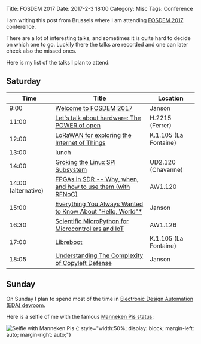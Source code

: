 Title: FOSDEM 2017
Date: 2017-2-3 18:00
Category: Misc
Tags: Conference

I am writing this post from Brussels where I am attending [FOSDEM 2017](https://fosdem.org/2017/)
conference.

There are a lot of interesting talks, and sometimes it is quite hard to decide
on which one to go. Luckily there the talks are recorded and one can later
check also the missed ones.

Here is my list of the talks I plan to attend:


## Saturday


| Time  | Title                     | Location |
|-------|---------------------------|----------|
| 9:00  | [Welcome to FOSDEM 2017](https://fosdem.org/2017/schedule/event/keynotes_welcome/)    |  Janson  |
| 11:00 | [Let's talk about hardware: The POWER of open](https://fosdem.org/2017/schedule/event/open_power/) | H.2215 (Ferrer) |
| 12:00 | [LoRaWAN for exploring the Internet of Things](https://fosdem.org/2017/schedule/event/lorawan/) | K.1.105 (La Fontaine) |
| 13:00 | lunch | |
| 14:00 | [Groking the Linux SPI Subsystem](https://fosdem.org/2017/schedule/event/kernel_spi_subsystem/) | UD2.120 (Chavanne) |
| 14:00 (alternative) | [FPGAs in SDR -- Why, when, and how to use them (with RFNoC)](https://fosdem.org/2017/schedule/event/sdr_fpga/) |  AW1.120 |
| 15:00 | [Everything You Always Wanted to Know About "Hello, World"*](https://fosdem.org/2017/schedule/event/hello_world/) | Janson |
| 16:30 | [Scientific MicroPython for Microcontrollers and IoT](https://fosdem.org/2017/schedule/event/iot_micropython/) | AW1.126 |
| 17:00 | [Libreboot](https://fosdem.org/2017/schedule/event/libreboot/) | K.1.105 (La Fontaine) |
| 18:05 | [Understanding The Complexity of Copyleft Defense](https://fosdem.org/2017/schedule/event/copyleft_defense/) | Janson |




## Sunday

On Sunday I plan to spend most of the time in [Electronic Design Automation (EDA) devroom](https://fosdem.org/2017/schedule/track/electronic_design_automation_eda/).



Here is a selfie of me with the famous [Manneken Pis status](https://en.wikipedia.org/wiki/Manneken_Pis):



![Selfie with Manneken Pis]({filename}/images/fosdem_2017/IMG_4898.JPG)
{: style="width:50%; display: block; margin-left: auto; margin-right: auto;"}
